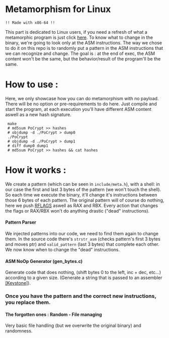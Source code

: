 # Metamorphism for Linux

`!! Made with x86-64 !!`

This part is dedicated to Linux users, if you need a refresh of what a metamorphic program is just click [here](https://github.com/PoCFrance/Whitecomet-Research/tree/master).
To know what to change in the binary, we're going to look only at the ASM instructions.
The way we chose to do it on this repo is to randomly put a pattern in the ASM instructions that we can recognize and change.
The goal is : at the end of exec, the ASM content won't be the same, but the behavior/result of the program'll be the same.

# How to use :

Here, we only showcase how you can do metamorphism with no payload. There will be no option or pre-requirements to do here.
Just compile and start the program, at each execution you'll have different ASM content aswell as a new hash signature.

     make
     # md5sum PoCrypt >> hashes
     # objdump -d ./PoCrypt > dump0
     ./PoCrypt
     # objdump -d ./PoCrypt > dump1
     # diff dump0 dump1
     # md5sum PoCrypt >> hashes && cat hashes

# How it works :

We create a pattern (which can be seen in `include/meta.h`), with a shell: in our case the first and last 3 bytes of the pattern (we won't touch the shell).
So each time we execute the binary, it'll change it's instructions between those 6 bytes of each pattern.
The original pattern will of course do nothing, here we push [RFLAGS](https://en.wikipedia.org/wiki/FLAGS_register) aswell as RAX and RBX. Every action that changes the flags or RAX/RBX won't do anything drastic ("dead" instructions).

#### Pattern Parser
We injected patterns into our code, we need to find them again to change them.
In the source code there's `strstr_asm` (checks pattern's first 3 bytes and moves ptr) and `valid_pattern` (last 3 bytes) that complete each other.
We now know when to change the "dead" instructions.

#### ASM NoOp Generator (gen_bytes.c)
Generate code that does nothing, (shift bytes 0 to the left, inc + dec, etc...) according to a given size.
(Generate a string that is passed to an assembler [[Keystone]](https://www.keystone-engine.org)).

### Once you have the pattern and the correct new instructions, you replace them.

#### The forgotten ones : Random - File managing
Very basic file handling (but we overwrite the original binary) and randomness.
